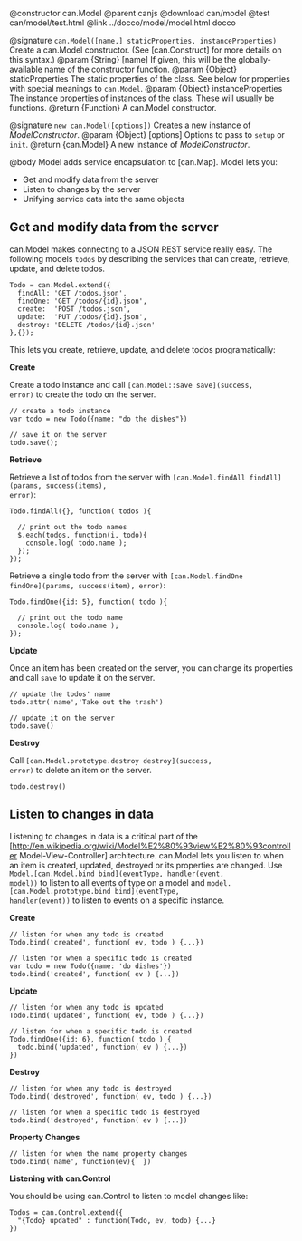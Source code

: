 @constructor can.Model
@parent canjs
@download can/model
@test can/model/test.html
@link ../docco/model/model.html docco

@signature `can.Model([name,] staticProperties, instanceProperties)`
Create a can.Model constructor. (See [can.Construct] for more details on this syntax.)
@param {String} [name] If given, this will be the globally-available name of the constructor function.
@param {Object} staticProperties The static properties of the class. See below for properties with
special meanings to `can.Model`.
@param {Object} instanceProperties The instance properties of instances of the class. These will usually
be functions.
@return {Function} A can.Model constructor.

@signature `new can.Model([options])`
Creates a new instance of _ModelConstructor_.
@param {Object} [options] Options to pass to `setup` or `init`.
@return {can.Model} A new instance of _ModelConstructor_.

@body
Model adds service encapsulation to [can.Map].  Model lets you:

 - Get and modify data from the server
 - Listen to changes by the server
 - Unifying service data into the same objects
 
## Get and modify data from the server

can.Model makes connecting to a JSON REST service 
really easy.  The following models `todos` by
describing the services that can create, retrieve,
update, and delete todos. 

```
Todo = can.Model.extend({
  findAll: 'GET /todos.json',
  findOne: 'GET /todos/{id}.json',
  create:  'POST /todos.json',
  update:  'PUT /todos/{id}.json',
  destroy: 'DELETE /todos/{id}.json' 
},{});
```

This lets you create, retrieve, update, and delete
todos programatically:

__Create__

Create a todo instance and 
call <code>[can.Model::save save]\(success, error\)</code>
to create the todo on the server.
    
```
// create a todo instance
var todo = new Todo({name: "do the dishes"})

// save it on the server
todo.save();
```

__Retrieve__

Retrieve a list of todos from the server with
<code>[can.Model.findAll findAll]\(params, success(items), error\)</code>: 
    
```
Todo.findAll({}, function( todos ){

  // print out the todo names
  $.each(todos, function(i, todo){
    console.log( todo.name );
  });
});
```

Retrieve a single todo from the server with
<code>[can.Model.findOne findOne]\(params, success(item), error\)</code>:

```
Todo.findOne({id: 5}, function( todo ){

  // print out the todo name
  console.log( todo.name );
});
```

__Update__

Once an item has been created on the server,
you can change its properties and call
<code>save</code> to update it on the server.

```
// update the todos' name
todo.attr('name','Take out the trash')
  
// update it on the server
todo.save()
```

__Destroy__

Call <code>[can.Model.prototype.destroy destroy]\(success, error\)</code>
to delete an item on the server.

    todo.destroy()

## Listen to changes in data

Listening to changes in data is a critical part of 
the [http://en.wikipedia.org/wiki/Model%E2%80%93view%E2%80%93controller Model-View-Controller]
architecture.  can.Model lets you listen to when an item is created, updated, destroyed
or its properties are changed. Use 
<code>Model.[can.Model.bind bind]\(eventType, handler(event, model)\)</code>
to listen to all events of type on a model and
<code>model.[can.Model.prototype.bind bind]\(eventType, handler(event)\)</code>
to listen to events on a specific instance.

__Create__

```
// listen for when any todo is created
Todo.bind('created', function( ev, todo ) {...})

// listen for when a specific todo is created
var todo = new Todo({name: 'do dishes'})
todo.bind('created', function( ev ) {...})
```
  
__Update__

```
// listen for when any todo is updated
Todo.bind('updated', function( ev, todo ) {...})

// listen for when a specific todo is created
Todo.findOne({id: 6}, function( todo ) {
  todo.bind('updated', function( ev ) {...})
})
```

__Destroy__

```
// listen for when any todo is destroyed
Todo.bind('destroyed', function( ev, todo ) {...})

// listen for when a specific todo is destroyed
todo.bind('destroyed', function( ev ) {...})
```

__Property Changes__

```
// listen for when the name property changes
todo.bind('name', function(ev){  })
```

__Listening with can.Control__

You should be using can.Control to listen to model changes like:

```
Todos = can.Control.extend({
  "{Todo} updated" : function(Todo, ev, todo) {...}
})
```
